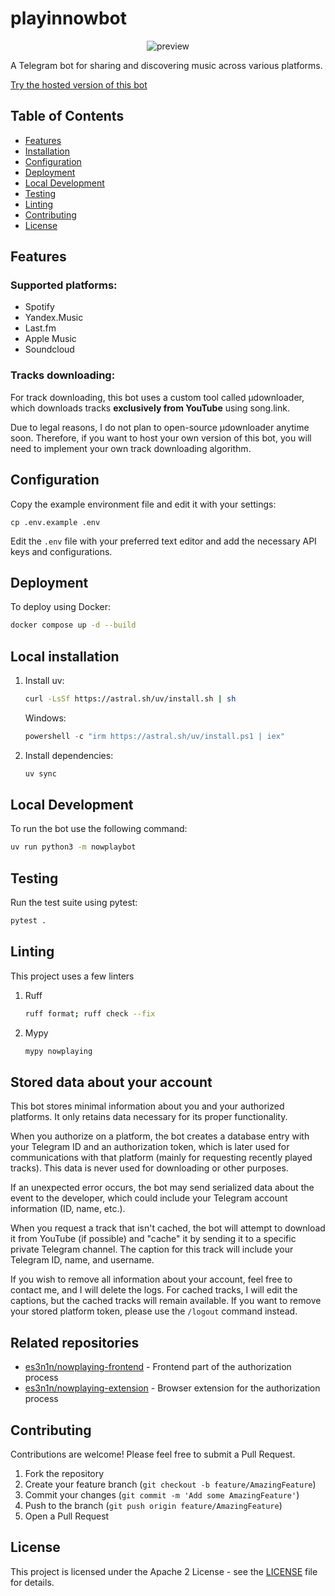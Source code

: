 # playinnowbot

<p align="center">
  <img src="https://i.imgur.com/pmBfFF0.png" alt="preview">
</p>

A Telegram bot for sharing and discovering music across various platforms.

[Try the hosted version of this bot](https://t.me/playinnowbot)

## Table of Contents
- [Features](#features)
- [Installation](#installation)
- [Configuration](#configuration)
- [Deployment](#deployment)
- [Local Development](#local-development)
- [Testing](#testing)
- [Linting](#linting)
- [Contributing](#contributing)
- [License](#license)

## Features

### Supported platforms:

* Spotify
* Yandex.Music
* Last.fm
* Apple Music
* Soundcloud

### Tracks downloading:

For track downloading, this bot uses a custom tool called µdownloader, 
which downloads tracks **exclusively from YouTube** using song.link. 

Due to legal reasons, I do not plan to open-source µdownloader anytime soon. 
Therefore, if you want to host your own version of this bot, 
you will need to implement your own track downloading algorithm.

## Configuration

Copy the example environment file and edit it with your settings:

```
cp .env.example .env
```

Edit the `.env` file with your preferred text editor and add the necessary API keys and configurations.

## Deployment

To deploy using Docker:

```bash
docker compose up -d --build
```

## Local installation

1. Install uv:
   ```bash
   curl -LsSf https://astral.sh/uv/install.sh | sh
   ```
   Windows:
   ```powershell
   powershell -c "irm https://astral.sh/uv/install.ps1 | iex"
   ```

2. Install dependencies:
   ```bash
   uv sync
   ```

## Local Development

To run the bot use the following command:
```bash
uv run python3 -m nowplaybot
```

## Testing

Run the test suite using pytest:

```bash
pytest .
```

## Linting

This project uses a few linters

1. Ruff
   ```bash
   ruff format; ruff check --fix
   ```

2. Mypy
   ```bash
   mypy nowplaying
   ```

## Stored data about your account

This bot stores minimal information about you and your authorized platforms. It only retains data necessary for its proper functionality.

When you authorize on a platform, the bot creates a database entry with your Telegram ID and an authorization token, which is later used for communications with that platform (mainly for requesting recently played tracks). This data is never used for downloading or other purposes.

If an unexpected error occurs, the bot may send serialized data about the event to the developer, which could include your Telegram account information (ID, name, etc.).

When you request a track that isn't cached, the bot will attempt to download it from YouTube (if possible) and "cache" it by sending it to a specific private Telegram channel. The caption for this track will include your Telegram ID, name, and username.

If you wish to remove all information about your account, feel free to contact me, and I will delete the logs. For cached tracks, I will edit the captions, but the cached tracks will remain available. If you want to remove your stored platform token, please use the `/logout` command instead.

## Related repositories

- [es3n1n/nowplaying-frontend](https://github.com/es3n1n/nowplaying-frontend) - Frontend part of the authorization process
- [es3n1n/nowplaying-extension](https://github.com/es3n1n/nowplaying-extension) - Browser extension for the authorization process

## Contributing

Contributions are welcome! Please feel free to submit a Pull Request.

1. Fork the repository
2. Create your feature branch (`git checkout -b feature/AmazingFeature`)
3. Commit your changes (`git commit -m 'Add some AmazingFeature'`)
4. Push to the branch (`git push origin feature/AmazingFeature`)
5. Open a Pull Request

## License

This project is licensed under the Apache 2 License - see the [LICENSE](LICENSE) file for details.
